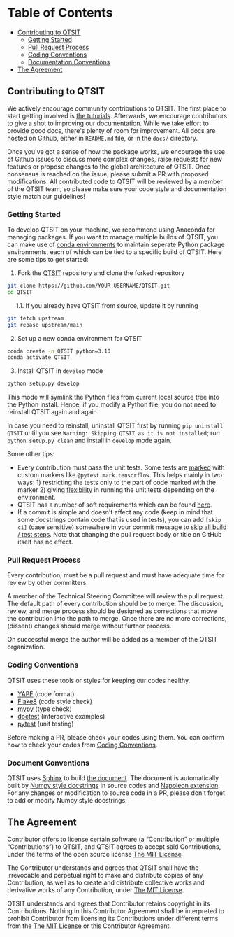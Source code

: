 # Table of Contents

<!-- toc -->
- [Contributing to QTSIT](#contributing-to-QTSIT)
  - [Getting Started](#getting-started)
  - [Pull Request Process](#pull-request-process)
  - [Coding Conventions](#coding-conventions)
  - [Documentation Conventions](#documentation-conventions)
- [The Agreement](#the-agreement)
<!-- tocstop -->

## Contributing to QTSIT

We actively encourage community contributions to QTSIT. The first
place to start getting involved is
[the tutorials](https://qtsit.readthedocs.io/en/latest/get_started/tutorials.html).
Afterwards, we encourage contributors to give a shot to improving our documentation.
While we take effort to provide good docs, there's plenty of room
for improvement. All docs are hosted on Github, either in `README.md`
file, or in the `docs/` directory.

Once you've got a sense of how the package works, we encourage the use
of Github issues to discuss more complex changes, raise requests for
new features or propose changes to the global architecture of QTSIT.
Once consensus is reached on the issue, please submit a PR with proposed
modifications. All contributed code to QTSIT will be reviewed by a member
of the QTSIT team, so please make sure your code style and documentation
style match our guidelines!

### Getting Started

To develop QTSIT on your machine, we recommend using Anaconda for managing
packages. If you want to manage multiple builds of QTSIT, you can make use of
[conda environments](https://conda.io/projects/conda/en/latest/user-guide/concepts/environments.html)
to maintain seperate Python package environments, each of which can be tied
to a specific build of QTSIT. Here are some tips to get started:

1. Fork the [QTSIT](https://github.com/QTSIT/qtsit/) repository
and clone the forked repository

```bash
git clone https://github.com/YOUR-USERNAME/QTSIT.git
cd QTSIT
```

&nbsp;&nbsp;&nbsp;&nbsp; 1.1. If you already have QTSIT from source, update it by running
```bash
git fetch upstream
git rebase upstream/main
```

2. Set up a new conda environment for QTSIT

```bash
conda create -n QTSIT python=3.10
conda activate QTSIT
```

3. Install QTSIT in `develop` mode

```bash
python setup.py develop
```

This mode will symlink the Python files from current local source tree into
the Python install. Hence, if you modify a Python file, you do not need to
reinstall QTSIT again and again.

In case you need to reinstall, uninstall QTSIT first by running
`pip uninstall QTSIT` until you see `Warning: Skipping QTSIT
as it is not installed`; run `python setup.py clean` and install in `develop` mode again.

Some other tips:
- Every contribution must pass the unit tests. Some tests are
[marked](https://docs.pytest.org/en/6.2.x/example/markers.html) with custom
markers like `@pytest.mark.tensorflow`. This helps mainly in two ways: 1) restricting the tests only
to the part of code marked with the marker 2) giving
[flexibility](https://docs.pytest.org/en/6.2.x/example/markers.html) in running
the unit tests depending on the environment.
- QTSIT has a number of soft requirements which can be found [here](https://QTSIT.readthedocs.io/en/latest/get_started/requirements.html).
- If a commit is simple and doesn't affect any code (keep in mind that some
docstrings contain code that is used in tests), you can add `[skip ci]`
(case sensitive) somewhere in your commit message to [skip all build /
test steps](https://github.blog/changelog/2021-02-08-github-actions-skip-pull-request-and-push-workflows-with-skip-ci/). Note that changing the pull request body or title on GitHub itself has no effect.


### Pull Request Process

Every contribution, must be a pull request and must have adequate time for
review by other committers.

A member of the Technical Steering Committee will review the pull request.
The default path of every contribution should be to merge. The discussion,
review, and merge process should be designed as corrections that move the
contribution into the path to merge. Once there are no more corrections,
(dissent) changes should merge without further process.

On successful merge the author will be added as a member of the QTSIT organization.

### Coding Conventions

QTSIT uses these tools or styles for keeping our codes healthy.

- [YAPF](https://github.com/google/yapf) (code format)
- [Flake8](https://flake8.pycqa.org/en/latest/) (code style check)
- [mypy](http://mypy-lang.org/) (type check)
- [doctest](https://docs.python.org/3/library/doctest.html) (interactive examples)
- [pytest](https://docs.pytest.org/en/6.2.x/index.html) (unit testing)

Before making a PR, please check your codes using them.
You can confirm how to check your codes from [Coding Conventions](https://qtsit.readthedocs.io/en/latest/development_guide/coding.html).

### Document Conventions

QTSIT uses [Sphinx](https://www.sphinx-doc.org/en/master/) to build
[the document](https://QTSIT.readthedocs.io/en/latest/index.html).
The document is automatically built by
[Numpy style docstrings](https://numpydoc.readthedocs.io/en/latest/format.html#numpydoc-docstring-guide)
in source codes and [Napoleon extension](http://www.sphinx-doc.org/en/stable/ext/napoleon.html).
For any changes or modification to source code in a PR, please don't forget to add or modify Numpy style docstrings.

## The Agreement

Contributor offers to license certain software (a “Contribution” or multiple
“Contributions”) to QTSIT, and QTSIT agrees to accept said Contributions,
under the terms of the open source license [The MIT License](https://opensource.org/licenses/MIT)

The Contributor understands and agrees that QTSIT shall have the
irrevocable and perpetual right to make and distribute copies of any Contribution, as
well as to create and distribute collective works and derivative works of any Contribution,
under [The MIT License](https://opensource.org/licenses/MIT).

QTSIT understands and agrees that Contributor retains copyright in its Contributions.
Nothing in this Contributor Agreement shall be interpreted to prohibit Contributor
from licensing its Contributions under different terms from the
[The MIT License](https://opensource.org/licenses/MIT) or this Contributor Agreement.
